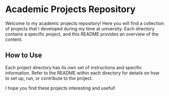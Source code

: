 # Academic Projects Repository

Welcome to my academic projects repository! Here you will find a collection of projects that I developed during my time at university. Each directory contains a specific project, and this README provides an overview of the content.

## How to Use

Each project directory has its own set of instructions and specific information. Refer to the README within each directory for details on how to set up, run, or contribute to the project.


I hope you find these projects interesting and useful!
